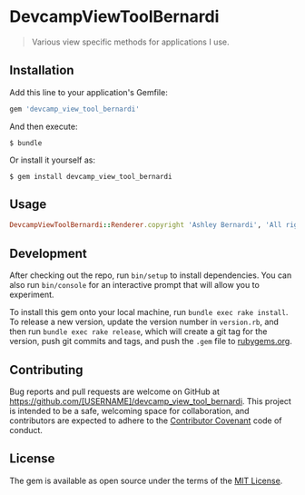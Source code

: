 # DevcampViewToolBernardi

>Various view specific methods for applications I use.

## Installation

Add this line to your application's Gemfile:

```ruby
gem 'devcamp_view_tool_bernardi'
```

And then execute:

    $ bundle

Or install it yourself as:

    $ gem install devcamp_view_tool_bernardi

## Usage

```ruby
DevcampViewToolBernardi::Renderer.copyright 'Ashley Bernardi', 'All rights reserved'
```

## Development

After checking out the repo, run `bin/setup` to install dependencies. You can also run `bin/console` for an interactive prompt that will allow you to experiment.

To install this gem onto your local machine, run `bundle exec rake install`. To release a new version, update the version number in `version.rb`, and then run `bundle exec rake release`, which will create a git tag for the version, push git commits and tags, and push the `.gem` file to [rubygems.org](https://rubygems.org).

## Contributing

Bug reports and pull requests are welcome on GitHub at https://github.com/[USERNAME]/devcamp_view_tool_bernardi. This project is intended to be a safe, welcoming space for collaboration, and contributors are expected to adhere to the [Contributor Covenant](http://contributor-covenant.org) code of conduct.


## License

The gem is available as open source under the terms of the [MIT License](http://opensource.org/licenses/MIT).

